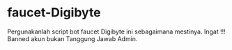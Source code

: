 # faucet-Digibyte
Pergunakanlah script bot faucet Digibyte ini sebagaimana mestinya. Ingat !!! Banned akun bukan Tanggung Jawab Admin.
